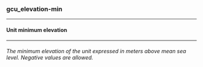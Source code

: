 ### gcu_elevation-min



------
#### Unit minimum elevation



------
###### The minimum elevation of the unit expressed in meters above mean sea level. Negative values are allowed.
